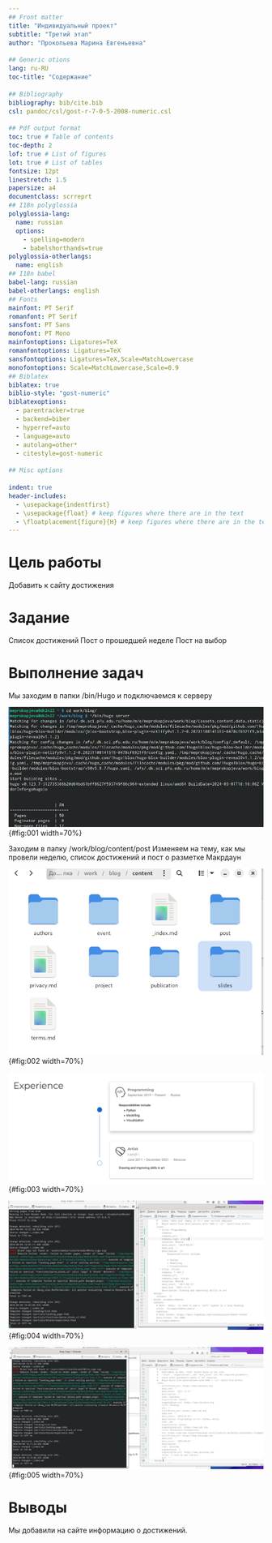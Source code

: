 ```yaml
---
## Front matter
title: "Индивидуальный проект"
subtitle: "Третий этап"
author: "Прокопьева Марина Евгеньевна"

## Generic otions
lang: ru-RU
toc-title: "Содержание"

## Bibliography
bibliography: bib/cite.bib
csl: pandoc/csl/gost-r-7-0-5-2008-numeric.csl

## Pdf output format
toc: true # Table of contents
toc-depth: 2
lof: true # List of figures
lot: true # List of tables
fontsize: 12pt
linestretch: 1.5
papersize: a4
documentclass: scrreprt
## I18n polyglossia
polyglossia-lang:
  name: russian
  options:
	- spelling=modern
	- babelshorthands=true
polyglossia-otherlangs:
  name: english
## I18n babel
babel-lang: russian
babel-otherlangs: english
## Fonts
mainfont: PT Serif
romanfont: PT Serif
sansfont: PT Sans
monofont: PT Mono
mainfontoptions: Ligatures=TeX
romanfontoptions: Ligatures=TeX
sansfontoptions: Ligatures=TeX,Scale=MatchLowercase
monofontoptions: Scale=MatchLowercase,Scale=0.9
## Biblatex
biblatex: true
biblio-style: "gost-numeric"
biblatexoptions:
  - parentracker=true
  - backend=biber
  - hyperref=auto
  - language=auto
  - autolang=other*
  - citestyle=gost-numeric
  
## Misc options

indent: true
header-includes:
  - \usepackage{indentfirst}
  - \usepackage{float} # keep figures where there are in the text
  - \floatplacement{figure}{H} # keep figures where there are in the text
---
```


# Цель работы

Добавить к сайту достижения
# Задание

Список достижений
Пост о прошедшей неделе 
Пост на выбор

# Выполнение задач

Мы заходим в папки /bin/Hugo и подключаемся к серверу

![](image/001.png){#fig:001 width=70%}

Заходим в папку /work/blog/content/post
Изменяем на тему, как мы провели неделю, список достижений и пост о разметке Макрдаун 

![Изменение данных о себе](image/002.png){#fig:002 width=70%}

![Изменение данных о себе](image/004.png){#fig:003 width=70%}

![Изменение данных о себе](image/005.png){#fig:004 width=70%}

![Изменение данных о себе](image/006.png){#fig:005 width=70%}


# Выводы

 Мы добавили на сайте информацию о достижений. 


